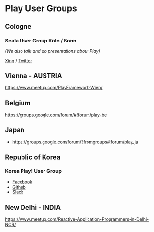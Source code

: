 <!--- Copyright (C) 2009-2019 Lightbend Inc. <https://www.lightbend.com> -->

# Play User Groups

## Cologne

### Scala User Group Köln / Bonn

*(We also talk and do presentations about Play)*

[Xing](https://www.xing.com/communities/groups/scala-user-group-koeln-bonn-1035441) / [Twitter](https://twitter.com/scalacgn)

## Vienna - AUSTRIA

<https://www.meetup.com/PlayFramework-Wien/>

## Belgium

<https://groups.google.com/forum/#!forum/play-be>

## Japan

* <https://groups.google.com/forum/?fromgroups#!forum/play_ja>

## Republic of Korea

### Korea Play! User Group

* [Facebook](https://www.facebook.com/groups/playuser)
* [Github](https://github.com/kpug)
* [Slack](https://kpug.slack.com)

## New Delhi - INDIA

<https://www.meetup.com/Reactive-Application-Programmers-in-Delhi-NCR/>
